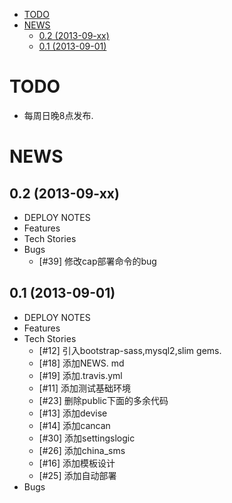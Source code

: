 - [TODO](#todo)
- [NEWS](#news)
 	- [0.2 (2013-09-xx)](#01-2013-09-xx)
	- [0.1 (2013-09-01)](#01-2013-09-01)



# TODO
* 每周日晚8点发布.

# NEWS


## 0.2 (2013-09-xx)
* DEPLOY NOTES
* Features
* Tech Stories
* Bugs
  * [#39] 修改cap部署命令的bug 


## 0.1 (2013-09-01)
* DEPLOY NOTES
* Features
* Tech Stories
  * [#12] 引入bootstrap-sass,mysql2,slim gems.
  * [#18] 添加NEWS. md
  * [#19] 添加.travis.yml 
  * [#11] 添加测试基础环境
  * [#23] 删除public下面的多余代码
  * [#13] 添加devise
  * [#14] 添加cancan
  * [#30] 添加settingslogic
  * [#26] 添加china_sms
  * [#16] 添加模板设计
  * [#25] 添加自动部署
* Bugs
